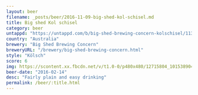 ```yaml
---
layout: beer
filename: _posts/beer/2016-11-09-big-shed-kol-schisel.md
title: Big shed Kol schisel
category: beer
untappd: "https://untappd.com/b/big-shed-brewing-concern-kolschisel/1138211"
country: "Australia"
brewery: "Big Shed Brewing Concern"
breweryURL: "/brewery/big-shed-brewing-concern.html"
style: "Kölsch"
score: 6
img: https://scontent.xx.fbcdn.net/v/t1.0-0/p480x480/12715804_10153890415748745_782298131807112307_n.jpg?oh=a09b95092e3ffe02f6aa443c43503592&oe=59FD4B15
beer-date: "2016-02-14"
desc: "Fairly plain and easy drinking"
permalink: /beer/:title.html
---
```

